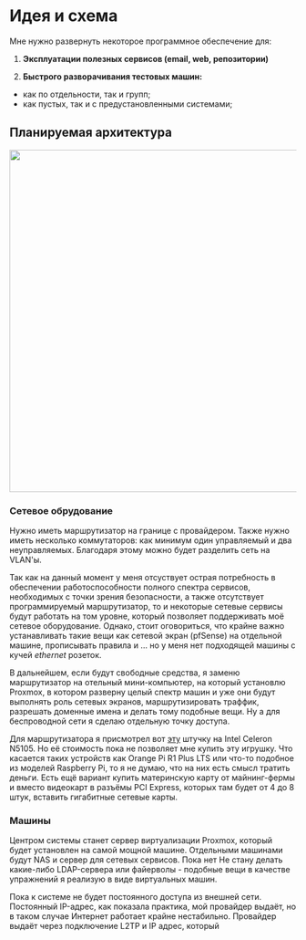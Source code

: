 # Идея и схема

Мне нужно развернуть некоторое программное обеспечение для:

1. **Эксплуатации полезных сервисов (email, web, репозитории)**

2. **Быстрого разворачивания тестовых машин:**

- как по отдельности, так и групп;
- как пустых, так и с предустановленными системами;

## Планируемая архитектура

<img src="/img/aprt-home-network.JPG" width="600">

### Сетевое обрудование

Нужно иметь маршрутизатор на границе с провайдером. Также нужно иметь несколько коммутаторов: как минимум один управляемый и два неуправляемых. Благодаря этому можно будет разделить сеть на VLAN'ы.

Так как на данный момент у меня отсуствует острая потребность в обеспечении работоспособности полного спектра сервисов, необходимых с точки зрения безопасности, а также отсутствует программируемый маршрутизатор, то и некоторые сетевые сервисы будут работать на том уровне, который позволяет поддерживать моё сетевое оборудование. Однако, стоит оговориться, что крайне важно устанавливать такие вещи как сетевой экран (pfSense) на отдельной машине, прописывать правила и ... но у меня нет подходящей машины с кучей _ethernet_ розеток.

В дальнейшем, если будут свободные средства, я заменю маршрутизатор на отельный мини-компьютер, на который установлю Proxmox, в котором разверну целый спектр машин и уже они будут выполнять роль сетевых экранов, маршрутизировать траффик, разрешать доменные имена и делать тому подобные вещи. Ну а для беспроводной сети я сделаю отдельную точку доступа.

Для маршрутизатора я присмотрел вот [эту](https://aliexpress.ru/item/1005004302428997.html?spm=a2g2w.cart.cart_split.106.686e4aa6ukQm1I&sku_id=12000030761524529&_ga=2.230971807.1678829290.1679163308-1884218760.1677150525) штучку на Intel Celeron N5105. Но её стоимость пока не позволяет мне купить эту игрушку. Что касается таких устройств как Orange Pi R1 Plus LTS или что-то подобное из моделей Raspberry Pi, то я не думаю, что на них есть смысл тратить деньги. Есть ещё вариант купить материнскую карту от майнинг-фермы и вместо видеокарт в разъёмы PCI Express, которых там будет от 4 до 8 штук, вставить гигабитные сетевые карты.

### Машины

Центром системы станет сервер виртуализации Proxmox, который будет установлен на самой мощной машине. Отдельными машинами будут NAS и сервер для сетевых сервисов. Пока нет Не стану делать какие-либо LDAP-сервера или файерволы - подобные вещи в качестве упражнений я реализую в виде виртуальных машин.

Пока к системе не будет постоянного доступа из внешней сети. Постоянный IP-адрес, как показала практика, мой провайдер выдаёт, но в таком случае Интернет работает крайне нестабильно. Провайдер выдаёт через подключение L2TP и IP адрес, который
